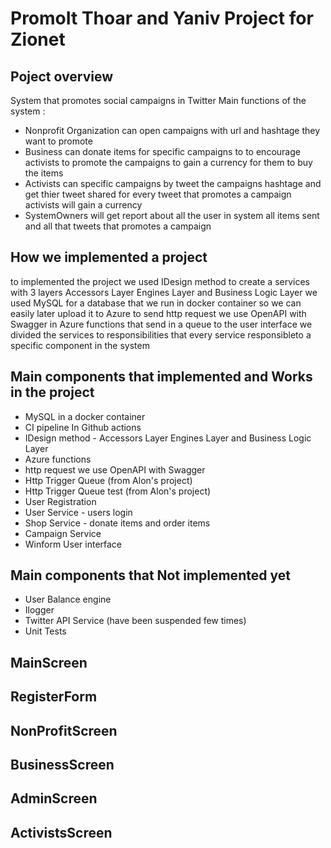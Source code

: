# PromoIt Thoar and Yaniv Project for Zionet

## Poject overview
System that promotes social campaigns in Twitter
Main functions of the system :
* Nonprofit Organization can open campaigns with url and hashtage they want to promote
* Business can donate items for specific campaigns to to encourage activists to promote the campaigns to gain a currency for them to buy the items
* Activists can specific campaigns by tweet the campaigns hashtage and get thier tweet shared for every tweet that promotes a campaign activists will gain a currency
* SystemOwners will get report about all the user in system all items sent and all that tweets that promotes a campaign

## How we implemented a project
to implemented the project we used IDesign method to create a services with 3 layers Accessors Layer Engines Layer and Business Logic Layer 
we used MySQL for a database that we run in docker container so we can easily later upload it to Azure 
to send http request we use OpenAPI with Swagger in Azure functions that send in a queue to the user interface
we divided the services to responsibilities that every service responsibleto a specific component in the system

## Main components that implemented and Works in the project 
* MySQL in a docker container
* CI pipeline In Github actions 
* IDesign method - Accessors Layer Engines Layer and Business Logic Layer
* Azure functions
* http request we use OpenAPI with Swagger
* Http Trigger Queue (from Alon's project)
* Http Trigger Queue test (from Alon's project)
* User Registration
* User Service - users login
* Shop Service - donate items and order items
* Campaign Service
* Winform User interface

## Main components that Not implemented yet
* User Balance engine 
* Ilogger
* Twitter API Service (have been suspended few times)
* Unit Tests



## MainScreen

## RegisterForm 

## NonProfitScreen

## BusinessScreen

## AdminScreen

## ActivistsScreen





